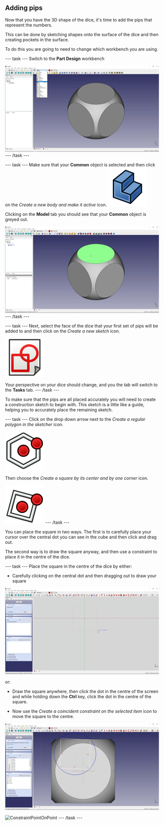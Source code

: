 ## Adding pips

Now that you have the 3D shape of the dice, it's time to add the pips that represent the numbers.

This can be done by sketching shapes onto the surface of the dice and then creating pockets in the surface.

To do this you are going to need to change which workbench you are using.

--- task ---
Switch to the **Part Design** workbench

![part-design](images/part-design.png)
--- /task ---

--- task ---
Make sure that your **Common** object is selected and then click on the *Create a new body and make it active* icon.
![PartDesign_Body_Create_New](images/PartDesign_Body_Create_New.png)

Clicking on the **Model** tab you should see that your **Common** object is greyed out.

![create-new-body](images/create-new-body.png)
--- /task ---

--- task ---
Next, select the face of the dice that your first set of pips will be added to and then click on the *Create a new sketch* icon.

![Sketcher_New_Sketch](images/Sketcher_New_Sketch.png)

Your perspective on your dice should change, and you the tab will switch to the **Tasks** tab.
--- /task ---

To make sure that the pips are all placed accurately you will need to create a construction sketch to begin with. This sketch is a little like a guide, helping you to accurately place the remaining sketch.

--- task ---
Click on the drop down arrow next to the *Create a regular polygon in the sketcher* icon.

![Sketcher_CreateHexagon](images/Sketcher_CreateHexagon.png)

Then choose the *Create a square by its center and by one corner* icon.

![Sketcher_CreateSquare](images/Sketcher_CreateSquare.png)
--- /task ---

You can place the square in two ways. The first is to carefully place your cursor over the central dot you can see in the cube and then click and drag out.

The second way is to draw the square anyway, and then use a constraint to place it in the centre of the dice.

--- task ---
Place the square in the centre of the dice by either:

- Carefully clicking on the central dot and then dragging out to draw your square

![create_square_1](images/create_square_1.png)

or:

- Draw the square anywhere, then click the dot in the centre of the screen and while holding down the **Ctrl** key, click the dot in the centre of the square.

- Now use the *Create a coincident constraint on the selected item* icon to move the square to the centre.

![create_square_2](images/create_square_2.png)

![ConstraintPointOnPoint](images/ContraintPointOnPoint.png)
--- /task ---
